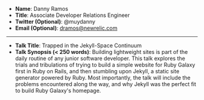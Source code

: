 * **Name**: Danny Ramos
* **Title**: Associate Developer Relations Engineer 
* **Twitter (Optional)**: @muydanny
* **Email (Optional)**: dramos@newrelic.com

---
* **Talk Title**: Trapped in the Jekyll-Space Continuum
* **Talk Synopsis (< 250 words)**: 
Building lightweight sites is part of the daily routine of any junior software developer. This talk explores the trials and tribulations of trying to build a simple website for Ruby Galaxy first in Ruby on Rails, and then stumbling upon Jekyll, a static site generator powered by Ruby.  Most importantly, the talk will include the problems encountered along the way, and why Jekyll was the perfect fit to build Ruby Galaxy's homepage.
